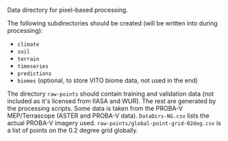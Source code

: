 Data directory for pixel-based processing.

The following subdirectories should be created (will be written into during processing):

* `climate`
* `soil`
* `terrain`
* `timeseries`
* `predictions`
* `biomes` (optional, to store VITO biome data, not used in the end)

The directory `raw-points` should contain training and validation data (not included as it's licensed from IIASA and WUR). The rest are generated by the processing scripts. Some data is taken from the PROBA-V MEP/Terrascope (ASTER and PROBA-V data). `DataDirs-NG.csv` lists the actual PROBA-V imagery used. `raw-points/global-point-grid-02deg.csv` is a list of points on the 0.2 degree grid globally.
